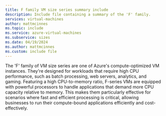 ```yaml
---
title: F family VM size series summary include
description: Include file containing a summary of the 'F' family.
services: virtual-machines
author: mattmcinnes
ms.topic: include
ms.service: azure-virtual-machines
ms.subservice: sizes
ms.date: 04/19/2024
ms.author: mattmcinnes
ms.custom: include file
---
```

The 'F' family of VM size series are one of Azure's compute-optimized VM instances. They're designed for workloads that require high CPU performance, such as batch processing, web servers, analytics, and gaming. Featuring a high CPU-to-memory ratio, F-series VMs are equipped with powerful processors to handle applications that demand more CPU capacity relative to memory. This makes them particularly effective for scenarios where fast and efficient processing is critical, allowing businesses to run their compute-bound applications efficiently and cost-effectively.